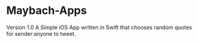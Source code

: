 # Maybach-Apps
Version 1.0
A Simple iOS App written in Swift that chooses random quotes for sender:anyone to tweet. 


